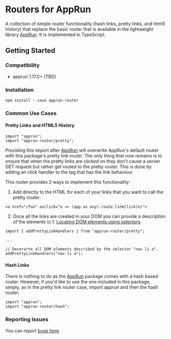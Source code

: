 # Routers for AppRun
A collection of simple router functionality (hash links, pretty links, and html5 history) that replace the basic router that is available in the lightweight library [AppRun](https://github.com/yysun/apprun). It is implemented in TypeScript.

## Getting Started

### Compatibility

* apprun 1.17.0+ (TBD)

### Installation
```
npm install --save apprun-router
```

### Common Use Cases

#### Pretty Links and HTML5 History

```
import "apprun";
import "apprun-router/pretty";
```

Providing this import after [AppRun](https://github.com/yysun/apprun) will overwrite AppRun's default router with this package's pretty link router. The only thing that now remains is to ensure that when the pretty links are clicked on they don't cause a server GET request but rather get routed to the pretty router. This is done by adding an click handler to the tag that has the link behaviour.

This router provides 2 ways to implement this functionality:

1. Add directly to the HTML for each of your links that you want to call the pretty router:
```
<a href="/foo" onclick="e => (app as any).route.linkClick(e)">
```

2. Once all the links are created in your DOM you can provide a description of the elements (c.f. [Locating DOM elements using selectors](https://developer.mozilla.org/en-US/docs/Web/API/Document_object_model/Locating_DOM_elements_using_selectors).
```
import { addPrettyLinkHandlers } from "apprun-router/pretty";

...

// Decorarte all DOM elements described by the selector "nav li a".
addPrettyLinkHandlers("nav li a");
```

#### Hash Links

There is nothing to do as the [AppRun](https://github.com/yysun/apprun) package comes with a hash based router. However, if you'd like to use the one included in this package, simply, as in the pretty link router case, import apprun and then the hash router:
```
import "apprun";
import "apprun-router/hash";
```

### Reporting Issues

You can report [bugs here](https://github.com/phBalance/apprun-router/issues).